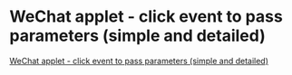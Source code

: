 # WeChat applet - click event to pass parameters (simple and detailed)
[WeChat applet - click event to pass parameters (simple and detailed)](https://aiwithcloud.com/2022/09/15/wechat_applet___click_event_to_pass_parameters_simple_and_detailed/)